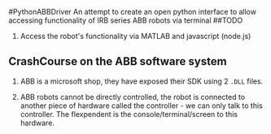 #PythonABBDriver
An attempt to create an open python interface to allow accessing functionality of IRB series ABB robots via terminal
##TODO

1) Access the robot's functionality via MATLAB and javascript (node.js)


## CrashCourse on the ABB software system

1) ABB is a microsoft shop, they have exposed their SDK using 2 <code>.DLL</code> files.

2) ABB robots cannot be directly controlled, the robot is connected to another piece of hardware called the controller - we can only talk to this controller. The flexpendent is the console/terminal/screen to this hardware.






